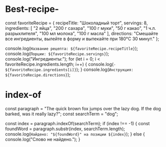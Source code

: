 # Best-recipe-
const favoriteRecipe = {
  recipeTitle: "Шоколадный торт",
  servings: 8,
  ingredients: [
    "2 яйца",
    "200 г сахара",
    "100 г муки",
    "50 г какао",
    "1 ч.л. разрыхлителя",
    "100 мл молока",
    "100 г масла"
  ],
  directions: "Смешайте все ингредиенты, вылейте в форму и выпекайте при 180°C 30 минут."
};

console.log(`Название рецепта: ${favoriteRecipe.recipeTitle}`);
console.log(`Порции: ${favoriteRecipe.servings}`);
console.log("Ингредиенты:");
for (let i = 0; i < favoriteRecipe.ingredients.length; i++) {
  console.log(`- ${favoriteRecipe.ingredients[i]}`);
}
console.log(`Инструкция: ${favoriteRecipe.directions}`);

# index-of
const paragraph = "The quick brown fox jumps over the lazy dog. If the dog barked, was it really lazy?";
const searchTerm = "dog";

const index = paragraph.indexOf(searchTerm);
if (index !== -1) {
  const foundWord = paragraph.substr(index, searchTerm.length);
  console.log(`Найдено: "${foundWord}" на позиции ${index}`);
} else {
  console.log("Слово не найдено.");
}
